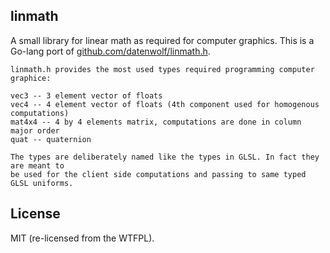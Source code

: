 linmath
-------

A small library for linear math as required for computer graphics.
This is a Go-lang port of [github.com/datenwolf/linmath.h](https://github.com/datenwolf/linmath.h).

```
linmath.h provides the most used types required programming computer graphice:

vec3 -- 3 element vector of floats
vec4 -- 4 element vector of floats (4th component used for homogenous computations)
mat4x4 -- 4 by 4 elements matrix, computations are done in column major order
quat -- quaternion

The types are deliberately named like the types in GLSL. In fact they are meant to
be used for the client side computations and passing to same typed GLSL uniforms.
```

## License

MIT (re-licensed from the WTFPL).
